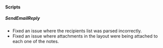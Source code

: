 
#### Scripts
##### SendEmailReply
- Fixed an issue where the recipients list was parsed incorrectly.
- Fixed an issue where attachments in the layout were being attached to each one of the notes.
